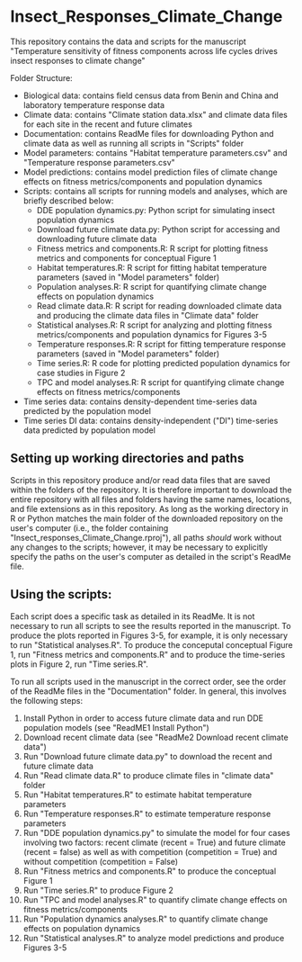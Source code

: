 # Insect_Responses_Climate_Change
This repository contains the data and scripts for the manuscript "Temperature sensitivity of fitness components across life cycles drives insect responses to climate change"

Folder Structure:
* Biological data: contains field census data from Benin and China and laboratory temperature response data
* Climate data: contains "Climate station data.xlsx" and climate data files for each site in the recent and future climates
* Documentation: contains ReadMe files for downloading Python and climate data as well as running all scripts in "Scripts" folder
* Model parameters: contains "Habitat temperature parameters.csv" and "Temperature response parameters.csv"
* Model predictions: contains model prediction files of climate change effects on fitness metrics/components and population dynamics
* Scripts: contains all scripts for running models and analyses, which are briefly described below:
  * DDE population dynamics.py: Python script for simulating insect population dynamics
  * Download future climate data.py: Python script for accessing and downloading future climate data
  * Fitness metrics and components.R: R script for plotting fitness metrics and components for conceptual Figure 1
  * Habitat temperatures.R: R script for fitting habitat temperature parameters (saved in "Model parameters" folder)
  * Population analyses.R: R script for quantifying climate change effects on population dynamics
  * Read climate data.R: R script for reading downloaded climate data and producing the climate data files in "Climate data" folder
  * Statistical analyses.R: R script for analyzing and plotting fitness metrics/components and population dynamics for Figures 3-5
  * Temperature responses.R: R script for fitting temperature response parameters (saved in "Model parameters" folder)
  * Time series.R: R code for plotting predicted population dynamics for case studies in Figure 2
  * TPC and model analyses.R: R script for quantifying climate change effects on fitness metrics/components
* Time series data: contains density-dependent time-series data predicted by the population model
* Time series DI data: contains density-independent ("DI") time-series data predicted by population model

## Setting up working directories and paths
Scripts in this repository produce and/or read data files that are saved within the folders of the repository. It is therefore important to download the entire repository with all files and folders having the same names, locations, and file extensions as in this repository. As long as the working directory in R or Python matches the main folder of the downloaded repository on the user's computer (i.e., the folder containing "Insect_responses_Climate_Change.rproj"), all paths _should_ work without any changes to the scripts; however, it may be necessary to explicitly specify the paths on the user's computer as detailed in the script's ReadMe file. 

## Using the scripts:
Each script does a specific task as detailed in its ReadMe. It is not necessary to run all scripts to see the results reported in the manuscript. To produce the plots reported in Figures 3-5, for example, it is only necessary to run "Statistical analyses.R". To produce the conceputal conceptual Figure 1, run "Fitness metrics and components.R" and to produce the time-series plots in Figure 2, run "Time series.R".

To run all scripts used in the manuscript in the correct order, see the order of the ReadMe files in the "Documentation" folder. In general, this involves the following steps:
1. Install Python in order to access future climate data and run DDE population models (see "ReadME1 Install Python")
2. Download recent climate data (see "ReadMe2 Download recent climate data")
3. Run "Download future climate data.py" to download the recent and future climate data
4. Run "Read climate data.R" to produce climate files in "climate data" folder
5. Run "Habitat temperatures.R" to estimate habitat temperature parameters
6. Run "Temperature responses.R" to estimate temperature response parameters
7. Run "DDE population dynamics.py" to simulate the model for four cases involving two factors: recent climate (recent = True) and future climate (recent = false) as well as with competition (competition = True) and without competition (competition = False)
8. Run "Fitness metrics and components.R" to produce the conceptual Figure 1
9. Run "Time series.R" to produce Figure 2
10. Run "TPC and model analyses.R" to quantify climate change effects on fitness metrics/components
11. Run "Population dynamics analyses.R" to quantify climate change effects on population dynamics
12. Run "Statistical analyses.R" to analyze model predictions and produce Figures 3-5
